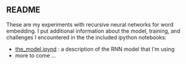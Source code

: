 ## README

These are my experiments with recursive neural networks for word embedding. I put additional information about the model, training, and challenges I encountered in the the included ipython notebooks:

- [the_model.ipynd](https://github.com/troywinfree/rnn_word_embeddings/blob/master/docs/the_model.ipynb) : a description of the RNN model that I'm using
- more to come ...
